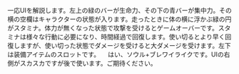 一応UIを解説します。左上の緑のバーが生命力、その下の青バーが集中力。その横の空欄はキャラクターの状態が入ります。走ったときに体の横に浮かぶ緑の円がスタミナ。体力が無くなった状態で攻撃を受けるとゲームオーバーです。スタミナは様々な行動に必要になり、時間経過で回復します。使い切るとより早く回復しますが、使い切った状態でダメージを受けると大ダメージを受けます。左下は装備アイテムのスロットです。
　はい、ソウル+ブレワイライクです。UIの右側がスカスカですが後で使います。ご期待ください。
　
